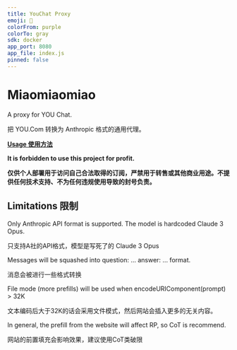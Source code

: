 ```yaml
---
title: YouChat Proxy
emoji: 🤖
colorFrom: purple
colorTo: gray
sdk: docker
app_port: 8080
app_file: index.js
pinned: false
---
```


# Miaomiaomiao

A proxy for YOU Chat.

把 YOU.Com 转换为 Anthropic 格式的通用代理。

[**Usage 使用方法**](usage.md)

**It is forbidden to use this project for profit.**

**仅供个人部署用于访问自己合法取得的订阅，严禁用于转售或其他商业用途。不提供任何技术支持、不为任何违规使用导致的封号负责。**

## Limitations 限制

Only Anthropic API format is supported. The model is hardcoded Claude 3 Opus.

只支持A社的API格式，模型是写死了的 Claude 3 Opus

Messages will be squashed into question: ... answer: ... format.

消息会被进行一些格式转换

File mode (more prefills) will be used when encodeURIComponent(prompt) > 32K 

文本编码后大于32K的话会采用文件模式，然后网站会插入更多的无关内容。

In general, the prefill from the website will affect RP, so CoT is recommend.

网站的前置填充会影响效果，建议使用CoT类破限

